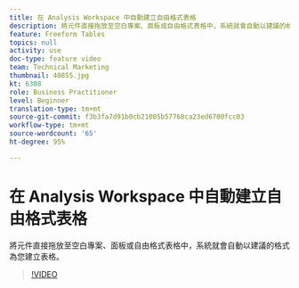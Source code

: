 ```yaml
---
title: 在 Analysis Workspace 中自動建立自由格式表格
description: 將元件直接拖放至空白專案、面板或自由格式表格中，系統就會自動以建議的格式為您建立表格。
feature: Freeform Tables
topics: null
activity: use
doc-type: feature video
team: Technical Marketing
thumbnail: 40855.jpg
kt: 6308
role: Business Practitioner
level: Beginner
translation-type: tm+mt
source-git-commit: f3b3fa7d91b0cb21005b57768ca23ed6700fcc03
workflow-type: tm+mt
source-wordcount: '65'
ht-degree: 95%

---
```



# 在 Analysis Workspace 中自動建立自由格式表格

將元件直接拖放至空白專案、面板或自由格式表格中，系統就會自動以建議的格式為您建立表格。

>[!VIDEO](https://video.tv.adobe.com/v/40855/?quality=12&learn=on)

